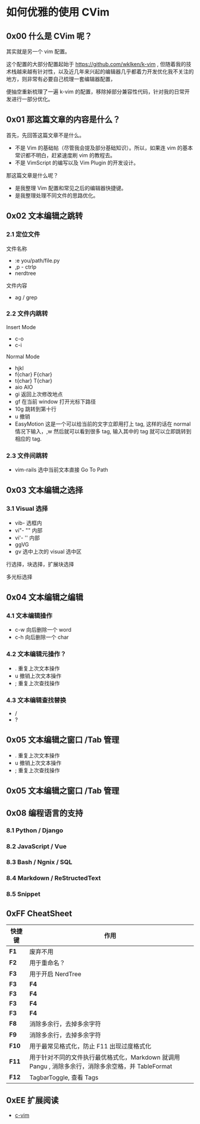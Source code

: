 # 如何优雅的使用 CVim

## 0x00 什么是 CVim 呢？

其实就是另一个 vim 配置。

这个配置的大部分配置起始于 https://github.com/wklken/k-vim , 但随着我的技术栈越来越有针对性，以及近几年来兴起的编辑器几乎都着力开发优化我不关注的地方，则非常有必要自己梳理一套编辑器配置，

便抽空重新梳理了一遍 k-vim 的配置，移除掉部分兼容性代码，针对我的日常开发进行一部分优化。

## 0x01 那这篇文章的内容是什么？

首先，先回答这篇文章不是什么。

- 不是 Vim 的基础帖（尽管我会提及部分基础知识）。所以，如果连 vim 的基本常识都不明白，赶紧速度刷 vim 的教程去。
- 不是 VimScript 的编写以及 Vim Plugin 的开发设计。

那这篇文章是什么呢？

- 是我整理 Vim 配置和常见之后的编辑器快捷键。
- 是我整理处理不同文件的思路优化。

## 0x02 文本编辑之跳转

### 2.1 定位文件

文件名称

- :e you/path/file.py
- ,p - ctrlp
- nerdtree

文件内容

- ag / grep

### 2.2 文件内跳转

Insert Mode

- c-o
- c-i

Normal Mode

- hjkl
- f{char} F{char}
- t{char} T{char}
- aio AIO
- gi 返回上次修改地点
- gf 在当前 window 打开光标下路径
- 10g 跳转到第十行
- u 撤销
- EasyMotion 这是一个可以给当前的文字立即用打上 tag, 这样的话在 normal 情况下输入，,w  然后就可以看到很多 tag, 输入其中的 tag 就可以立即跳转到相应的 tag.

### 2.3 文件间跳转

- vim-rails 选中当前文本直接 Go To Path

## 0x03 文本编辑之选择

### 3.1 Visual 选择

- vib- 选框内
- vi"- "" 内部
- vi'- '' 内部
- ggVG
- gv 选中上次的 visual 选中区

行选择，块选择，扩展块选择

多光标选择

## 0x04 文本编辑之编辑

### 4.1 文本编辑操作

- c-w 向后删除一个 word
- c-h 向后删除一个 char

### 4.2 文本编辑元操作？

- . 重复上次文本操作
- u 撤销上次文本操作
- ; 重复上次查找操作

### 4.3 文本编辑查找替换

- /
- ?

## 0x05 文本编辑之窗口 /Tab 管理

- . 重复上次文本操作
- u 撤销上次文本操作
- ; 重复上次查找操作

## 0x05 文本编辑之窗口 /Tab 管理

## 0x08 编程语言的支持

### 8.1 Python / Django

### 8.2 JavaScript / Vue

### 8.3 Bash / Ngnix / SQL

### 8.4 Markdown / ReStructedText

### 8.5 Snippet

## 0xFF CheatSheet

| 快捷键  | 作用                                                                                                     |
|---------|----------------------------------------------------------------------------------------------------------|
| **F1**  | 废弃不用                                                                                             |
| **F2**  | 用于重命名？                                                                                             |
| **F3**  | 用于开启 NerdTree                                                                                        |
| **F3**  | **F4**                                                                                                   |
| **F3**  | **F4**                                                                                                   |
| **F3**  | **F4**                                                                                                   |
| **F3**  | **F4**                                                                                                   |
| **F8**  | 消除多余行，去掉多余字符|
| **F9**  | 消除多余行，去掉多余字符|
| **F10** | 用于最常见格式化，防止 F11 出现过度格式化|
| **F11** | 用于针对不同的文件执行最优格式化，Markdown 就调用 Pangu , 消除多余行，消除多余空格，并 TableFormat |
| **F12** | TagbarToggle, 查看 Tags                                                                                  |

## 0xEE 扩展阅读

- [c-vim](https://github.com/twocucao/c-vim)


